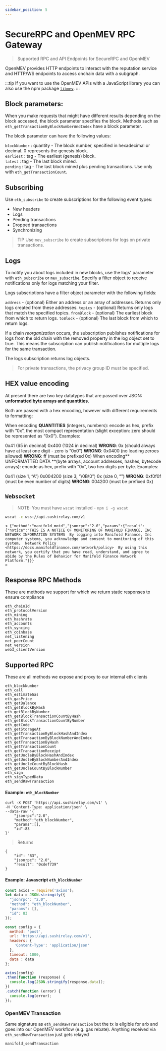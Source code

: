 ```yaml
---
sidebar_position: 5
---
```


# SecureRPC and OpenMEV RPC Gateway

> Supported RPC and API Endpoints for SecureRPC and OpenMEV

OpenMEV provides HTTP endpoints to interact with the reputation service and HTTP/WS endpoints to access onchain data
with a subgraph.

:::tip If you want to use the OpenMEV APIs with a JavaScript library you can also use the npm package
[`libmev`](https://github.com/manifoldfinance/libmev). 
:::


## Block parameters:

When you make requests that might have different results depending on the block accessed, the block parameter specifies the block. Methods such as `eth_getTransactionByBlockNumberAndIndex` have a block parameter.

The block parameter can have the following values:

`blockNumber` : quantity - The block number, specified in hexadecimal or decimal. 0 represents the genesis block.     
`earliest` : tag - The earliest (genesis) block.     
`latest` : tag - The last block mined.     
`pending` : tag - The last block mined plus pending transactions. Use only with `eth_getTransactionCount`.     


## Subscribing
Use `eth_subscribe` to create subscriptions for the following event types:

- New headers     
- Logs     
- Pending transactions     
- Dropped transactions     
- Synchronizing     

> TIP Use `mev_subscribe` to create subscriptions for logs on private transactions.

## Logs

To notify you about logs included in new blocks, use the logs' parameter with `eth_subscribe` or `mev_subscribe`. Specify a filter object to receive notifications only for logs matching your filter.

Logs subscriptions have a filter object parameter with the following fields:

`address` - (optional) Either an address or an array of addresses. Returns only logs created from these addresses.
`topics` - (optional) Returns only logs that match the specified topics.
`fromBlock` - (optional) The earliest block from which to return logs.
`toBlock` - (optional) The last block from which to return logs.

If a chain *reorganization* occurs, the subscription publishes notifications for logs from the old chain with the removed property in the log object set to true. This means the subscription can publish notifications for multiple logs for the same transaction.

The logs subscription returns log objects.

> For private transactions, the privacy group ID must be specified.


## HEX value encoding

At present there are two key datatypes that are passed over JSON: **unformatted byte arrays and quantities**. 

Both are passed with a hex encoding, however with different requirements to formatting:

When encoding **QUANTITIES** (integers, numbers): encode as hex, prefix with “0x”, the most compact representation (slight exception: zero should be represented as “0x0”). Examples:

0x41 (65 in decimal)
0x400 (1024 in decimal)
**WRONG**: 0x (should always have at least one digit - zero is “0x0”)
**WRONG**: 0x0400 (no leading zeroes allowed)
**WRONG**: ff (must be prefixed 0x)
When encoding** UNFORMATTED DATA **(byte arrays, account addresses, hashes, bytecode arrays): encode as hex, prefix with “0x”, two hex digits per byte. Examples:

0x41 (size 1, “A”)
0x004200 (size 3, “\0B\0”)
0x (size 0, “”)
**WRONG**: 0xf0f0f (must be even number of digits)
**WRONG**: 004200 (must be prefixed 0x)


## `Websocket`

> NOTE: You must have `wscat` installed - `npm i -g wscat`

```bash title="Shell"
wscat -c wss://api.sushirelay.com/v1
```

```jsonc title="Response"
< {"method":"manifold_motd","jsonrpc":"2.0","params":{"result":{"notice":"THIS IS A NOTICE OF MONITORING OF MANIFOLD FINANCE, INC NETWORK INFORMATION SYSTEMS  By logging into Manifold Finance, Inc computer systems, you acknowledge and consent to monitoring of this system.  Network Policy <https://docs.manifoldfinance.com/network/policy>  By using this network, you certify that you have read, understand, and agree to abide by the Rules of Behavior for Manifold Finance Network Platform."}}}
>
```

## Response RPC Methods

These are methods we support for which we return static responses to ensure compliance

```
eth_chainId
eth_protocolVersion
eth_mining
eth_hashrate
eth_accounts
eth_syncing
eth_coinbase
net_listening
net_peerCount
net_version
web3_clientVersion
```

## Supported RPC

These are all methods we expose and proxy to our internal eth clients

```
eth_blockNumber
eth_call
eth_estimateGas
eth_gasPrice
eth_getBalance
eth_getBlockByHash
eth_getBlockByNumber
eth_getBlockTransactionCountByHash
eth_getBlockTransactionCountByNumber
eth_getCode
eth_getStorageAt
eth_getTransactionByBlockHashAndIndex
eth_getTransactionByBlockNumberAndIndex
eth_getTransactionByHash
eth_getTransactionCount
eth_getTransactionReceipt
eth_getUncleByBlockHashAndIndex
eth_getUncleByBlockNumberAndIndex
eth_getUncleCountByBlockHash
eth_getUncleCountByBlockNumber
eth_sign
eth_signTypedData
eth_sendRawTransaction
```

#### Example: `eth_blockNumber`

```shell
curl -X POST 'https://api.sushirelay.com/v1' \
-H 'Content-Type: application/json' \
--data-raw '{
	"jsonrpc":"2.0",
	"method":"eth_blockNumber",
	"params":[],
	"id":83
}'
```

> Returns

```jsonc
{
    "id": "83",
    "jsonrpc": "2.0",
    "result": "0xdef739"
}
```

#### Example: Javascript `eth_blockNumber`

```javascript
const axios = require('axios');
let data = JSON.stringify({
  "jsonrpc": "2.0",
  "method": "eth_blockNumber",
  "params": [],
  "id": 83
});

const config = {
  method: 'post',
  url: 'https://api.sushirelay.com/v1',
  headers: { 
    'Content-Type': 'application/json'
  },
  timeout: 1000,
  data : data
};

axios(config)
.then(function (response) {
  console.log(JSON.stringify(response.data));
})
.catch(function (error) {
  console.log(error);
});
```

### OpenMEV Transaction

Same signature as `eth_sendRawTransaction` but the tx is eligible for arb and goes into our OpenMEV workflow (e.g. gas
rebate). Anything received via `eth_sendRawTransaction` just gets relayed

```
manifold_sendTransaction
```
